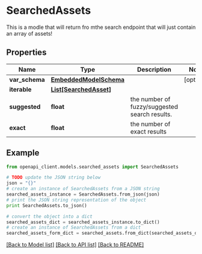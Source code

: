 # SearchedAssets

This is a modle that will return fro mthe search endpoint that will just contain an array of assets!

## Properties
Name | Type | Description | Notes
------------ | ------------- | ------------- | -------------
**var_schema** | [**EmbeddedModelSchema**](EmbeddedModelSchema.md) |  | [optional] 
**iterable** | [**List[SearchedAsset]**](SearchedAsset.md) |  | 
**suggested** | **float** | the number of fuzzy/suggested search results. | 
**exact** | **float** | the number of exact results | 

## Example

```python
from openapi_client.models.searched_assets import SearchedAssets

# TODO update the JSON string below
json = "{}"
# create an instance of SearchedAssets from a JSON string
searched_assets_instance = SearchedAssets.from_json(json)
# print the JSON string representation of the object
print SearchedAssets.to_json()

# convert the object into a dict
searched_assets_dict = searched_assets_instance.to_dict()
# create an instance of SearchedAssets from a dict
searched_assets_form_dict = searched_assets.from_dict(searched_assets_dict)
```
[[Back to Model list]](../README.md#documentation-for-models) [[Back to API list]](../README.md#documentation-for-api-endpoints) [[Back to README]](../README.md)


